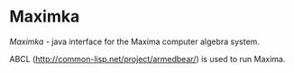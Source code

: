 Maximka
===

*Maximka* - java interface for the Maxima computer algebra system.

ABCL (http://common-lisp.net/project/armedbear/) is used to run Maxima.

